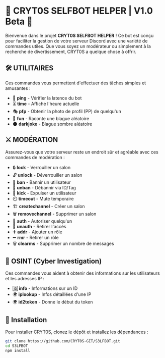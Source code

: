 # 📜 CRYT0S SELFBOT HELPER | V1.0 Beta 📜

Bienvenue dans le projet **CRYT0S SELFBOT HELPER** ! Ce bot est conçu pour faciliter la gestion de votre serveur Discord avec une variété de commandes utiles. Que vous soyez un modérateur ou simplement à la recherche de divertissement, CRYT0S a quelque chose à offrir.

## 🛠️ UTILITAIRES

Ces commandes vous permettent d'effectuer des tâches simples et amusantes :

- 🔔 **ping** - Vérifier la latence du bot
- ⏳ **time** - Affiche l'heure actuelle
- 🎭 **pfp** - Obtenir la photo de profil (PP) de quelqu'un
- 🤣 **fun** - Raconte une blague aléatoire
- 🌑 **darkjoke** - Blague sombre aléatoire

## ⚔️ MODÉRATION

Assurez-vous que votre serveur reste un endroit sûr et agréable avec ces commandes de modération :

- 🔒 **lock** - Verrouiller un salon
- 🔓 **unlock** - Déverrouiller un salon
- 🔨 **ban** - Bannir un utilisateur
- 🛑 **unban** - Débannir via ID/Tag
- 👢 **kick** - Expulser un utilisateur
- ⏲️ **timeout** - Mute temporaire
- 🏗️ **createchannel** - Créer un salon
- 🗑️ **removechannel** - Supprimer un salon
- 🔑 **auth** - Autoriser quelqu'un
- 🚫 **unauth** - Retirer l'accès
- ➕ **addr** - Ajouter un rôle
- ➖ **rmr** - Retirer un rôle
- 🗑️ **clearms** - Supprimer un nombre de messages

## 🔎 OSINT (Cyber Investigation)

Ces commandes vous aident à obtenir des informations sur les utilisateurs et les adresses IP :

- 🆔 **info** - Informations sur un ID
- 🌍 **iplookup** - Infos détaillées d'une IP
- 🌍 **id2token** - Donne le début du token

## 🚀 Installation

Pour installer CRYT0S, clonez le dépôt et installez les dépendances :

```bash
git clone https://github.com/CRYT0S-GIT/S3LFBOT.git
cd S3LFBOT
npm install
